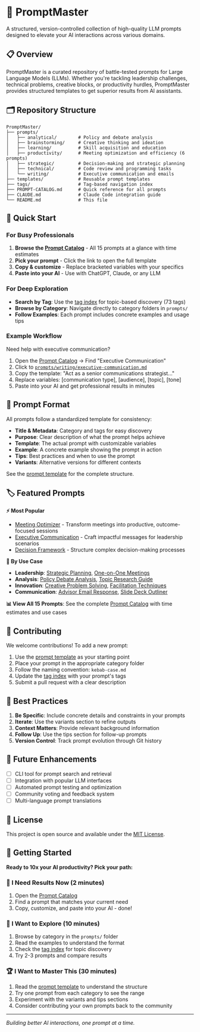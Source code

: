 # 🧠 PromptMaster

A structured, version-controlled collection of high-quality LLM prompts designed to elevate your AI interactions across various domains.

## 📋 Overview

PromptMaster is a curated repository of battle-tested prompts for Large Language Models (LLMs). Whether you're tackling leadership challenges, technical problems, creative blocks, or productivity hurdles, PromptMaster provides structured templates to get superior results from AI assistants.

## 🗂️ Repository Structure

```
PromptMaster/
├── prompts/
│   ├── analytical/        # Policy and debate analysis
│   ├── brainstorming/     # Creative thinking and ideation
│   ├── learning/          # Skill acquisition and education
│   ├── productivity/      # Meeting optimization and efficiency (6 prompts)
│   ├── strategic/         # Decision-making and strategic planning
│   ├── technical/         # Code review and programming tasks
│   └── writing/           # Executive communication and emails
├── templates/             # Reusable prompt templates
├── tags/                  # Tag-based navigation index
├── PROMPT-CATALOG.md      # Quick reference for all prompts
├── CLAUDE.md              # Claude Code integration guide
└── README.md              # This file
```

## 🚀 Quick Start

### For Busy Professionals
1. **Browse the [Prompt Catalog](PROMPT-CATALOG.md)** - All 15 prompts at a glance with time estimates
2. **Pick your prompt** - Click the link to open the full template
3. **Copy & customize** - Replace bracketed variables with your specifics
4. **Paste into your AI** - Use with ChatGPT, Claude, or any LLM

### For Deep Exploration
- **Search by Tag**: Use the [tag index](tags/tag-index.md) for topic-based discovery (73 tags)
- **Browse by Category**: Navigate directly to category folders in `prompts/`
- **Follow Examples**: Each prompt includes concrete examples and usage tips

### Example Workflow

Need help with executive communication? 

1. Open the [Prompt Catalog](PROMPT-CATALOG.md) → Find "Executive Communication" 
2. Click to [`prompts/writing/executive-communication.md`](prompts/writing/executive-communication.md)
3. Copy the template: "Act as a senior communications strategist..."
4. Replace variables: [communication type], [audience], [topic], [tone]
5. Paste into your AI and get professional results in minutes

## 📝 Prompt Format

All prompts follow a standardized template for consistency:

- **Title & Metadata**: Category and tags for easy discovery
- **Purpose**: Clear description of what the prompt helps achieve
- **Template**: The actual prompt with customizable variables
- **Example**: A concrete example showing the prompt in action
- **Tips**: Best practices and when to use the prompt
- **Variants**: Alternative versions for different contexts

See the [prompt template](templates/prompt-template.md) for the complete structure.

## 🏷️ Featured Prompts

**⚡ Most Popular**
- [Meeting Optimizer](prompts/productivity/meeting-optimizer.md) - Transform meetings into productive, outcome-focused sessions
- [Executive Communication](prompts/writing/executive-communication.md) - Craft impactful messages for leadership scenarios
- [Decision Framework](prompts/strategic/decision-framework.md) - Structure complex decision-making processes

**🎯 By Use Case**
- **Leadership**: [Strategic Planning](prompts/strategic/strategic-planning.md), [One-on-One Meetings](prompts/productivity/one-on-one-meetings.md)
- **Analysis**: [Policy Debate Analysis](prompts/analytical/policy-debate-analysis.md), [Topic Research Guide](prompts/learning/topic-research-guide.md)
- **Innovation**: [Creative Problem Solving](prompts/brainstorming/creative-problem-solving.md), [Facilitation Techniques](prompts/productivity/facilitation-techniques.md)
- **Communication**: [Advisor Email Response](prompts/writing/advisor-email-response.md), [Slide Deck Outliner](prompts/productivity/slide-deck-outliner.md)

**📊 View All 15 Prompts**: See the complete [Prompt Catalog](PROMPT-CATALOG.md) with time estimates and use cases

## 🤝 Contributing

We welcome contributions! To add a new prompt:

1. Use the [prompt template](templates/prompt-template.md) as your starting point
2. Place your prompt in the appropriate category folder
3. Follow the naming convention: `kebab-case.md`
4. Update the [tag index](tags/tag-index.md) with your prompt's tags
5. Submit a pull request with a clear description

## 🎯 Best Practices

1. **Be Specific**: Include concrete details and constraints in your prompts
2. **Iterate**: Use the variants section to refine outputs
3. **Context Matters**: Provide relevant background information
4. **Follow Up**: Use the tips section for follow-up prompts
5. **Version Control**: Track prompt evolution through Git history

## 🔮 Future Enhancements

- [ ] CLI tool for prompt search and retrieval
- [ ] Integration with popular LLM interfaces
- [ ] Automated prompt testing and optimization
- [ ] Community voting and feedback system
- [ ] Multi-language prompt translations

## 📄 License

This project is open source and available under the [MIT License](LICENSE).

## 🌟 Getting Started

**Ready to 10x your AI productivity? Pick your path:**

### 🚀 I Need Results Now (2 minutes)
1. Open the [Prompt Catalog](PROMPT-CATALOG.md)
2. Find a prompt that matches your current need
3. Copy, customize, and paste into your AI - done!

### 🎯 I Want to Explore (10 minutes)
1. Browse by category in the `prompts/` folder
2. Read the examples to understand the format
3. Check the [tag index](tags/tag-index.md) for topic discovery
4. Try 2-3 prompts and compare results

### 🏆 I Want to Master This (30 minutes)
1. Read the [prompt template](templates/prompt-template.md) to understand the structure
2. Try one prompt from each category to see the range
3. Experiment with the variants and tips sections
4. Consider contributing your own prompts back to the community

---

*Building better AI interactions, one prompt at a time.*